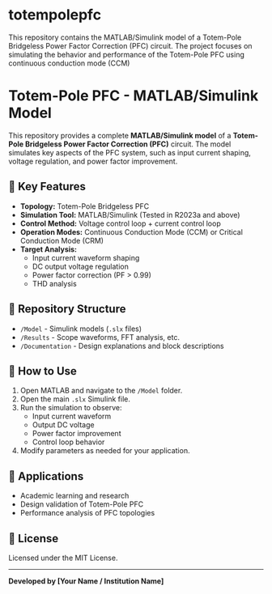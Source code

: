 # totempolepfc
This repository contains the MATLAB/Simulink model of a Totem-Pole Bridgeless Power Factor Correction (PFC) circuit. The project focuses on simulating the behavior and performance of the Totem-Pole PFC using continuous conduction mode (CCM) 
# Totem-Pole PFC - MATLAB/Simulink Model

This repository provides a complete **MATLAB/Simulink model** of a **Totem-Pole Bridgeless Power Factor Correction (PFC)** circuit. The model simulates key aspects of the PFC system, such as input current shaping, voltage regulation, and power factor improvement.

## 📌 Key Features
- **Topology:** Totem-Pole Bridgeless PFC
- **Simulation Tool:** MATLAB/Simulink (Tested in R2023a and above)
- **Control Method:** Voltage control loop + current control loop
- **Operation Modes:** Continuous Conduction Mode (CCM) or Critical Conduction Mode (CRM)
- **Target Analysis:**
  - Input current waveform shaping
  - DC output voltage regulation
  - Power factor correction (PF > 0.99)
  - THD analysis

## 📂 Repository Structure
- `/Model` - Simulink models (`.slx` files)
- `/Results` - Scope waveforms, FFT analysis, etc.
- `/Documentation` - Design explanations and block descriptions

## 🚀 How to Use
1. Open MATLAB and navigate to the `/Model` folder.
2. Open the main `.slx` Simulink file.
3. Run the simulation to observe:
   - Input current waveform
   - Output DC voltage
   - Power factor improvement
   - Control loop behavior
4. Modify parameters as needed for your application.

## 🎯 Applications
- Academic learning and research
- Design validation of Totem-Pole PFC
- Performance analysis of PFC topologies

## 📄 License
Licensed under the MIT License.

---

**Developed by [Your Name / Institution Name]**

